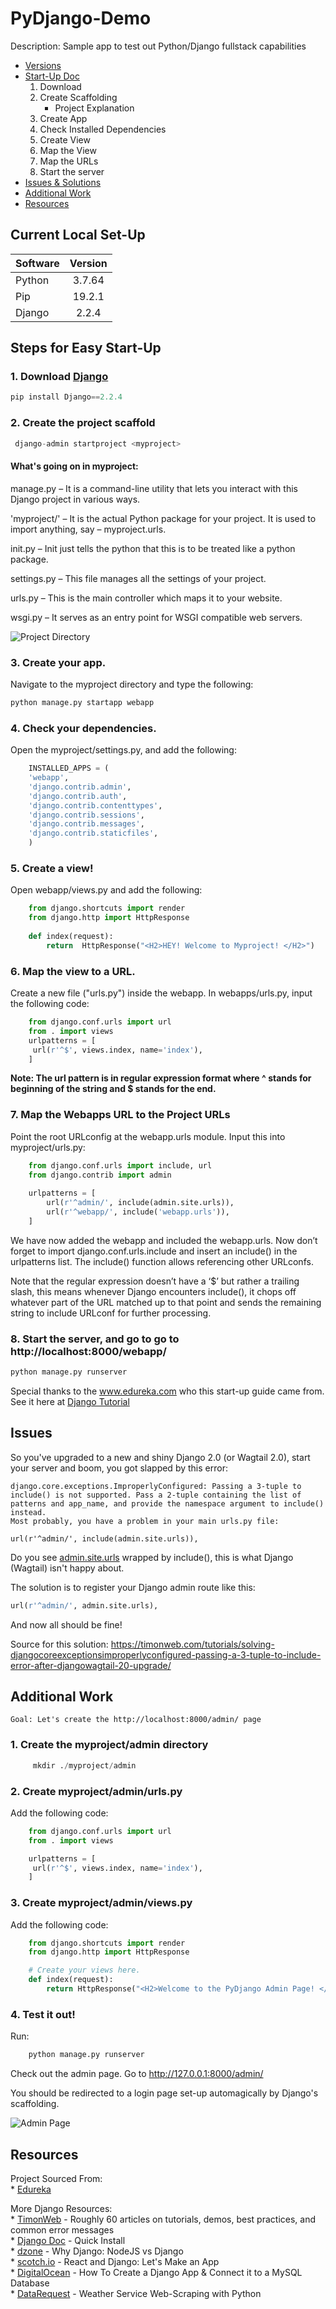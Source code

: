 # PyDjango-Demo

Description: 
Sample app to test out Python/Django fullstack capabilities 

* [Versions](#Current-Local-Set-Up)
* [Start-Up Doc](#Steps-For-Easy-Start-Up)  
    1. Download
    2. Create Scaffolding
        * Project Explanation
    3. Create App
    4. Check Installed Dependencies
    5. Create View 
    6. Map the View
    7. Map the URLs
    8. Start the server  
* [Issues & Solutions ](#Issues)
* [Additional Work](#Additional-Work)
* [Resources](#Resources)


## Current Local Set-Up
| Software | Version |
| -------- |:-------:| 
|Python    |3.7.64   |
|Pip       |19.2.1   |
|Django    |2.2.4    |

## Steps for Easy Start-Up
### 1. Download [Django](https://www.djangoproject.com/download/)
```python
pip install Django==2.2.4
```
   
### 2. Create the project scaffold 
```python
 django-admin startproject <myproject>
``` 

 #### __What's going on in myproject:__ 

manage.py – It is a command-line utility that lets you interact with this Django project in various ways. 

'myproject/' – It is the actual Python package for your project. It is used to import anything, say –  myproject.urls. 

init.py – Init just tells the python that this is to be treated like a python package.

settings.py – This file manages all the settings of your project. 

urls.py – This is the main controller which maps it to your website.

wsgi.py – It serves as an entry point for WSGI compatible web servers.

  ![Project Directory](./assets/doc/ProjectDirectory-Django.png)

### 3. Create your app. 
Navigate to the myproject directory and type the following:  

```python
python manage.py startapp webapp
```

### 4. Check your dependencies.
Open the myproject/settings.py, and add the following:

```python
    INSTALLED_APPS = (
    'webapp',
    'django.contrib.admin',
    'django.contrib.auth',
    'django.contrib.contenttypes',
    'django.contrib.sessions',
    'django.contrib.messages',
    'django.contrib.staticfiles',
    )
```

### 5. Create a view! 
Open webapp/views.py and add the following:

```python
    from django.shortcuts import render
    from django.http import HttpResponse
    
    def index(request):
        return  HttpResponse("<H2>HEY! Welcome to Myproject! </H2>")
```
### 6. Map the view to a URL. 
Create a new file ("urls.py") inside the webapp. In webapps/urls.py, input the following code:

```python
    from django.conf.urls import url
    from . import views
    urlpatterns = [
     url(r'^$', views.index, name='index'),
    ]
```
**Note: The url pattern is in regular expression format where ^ stands for beginning of the string and $ stands for the end.**

### 7. Map the Webapps URL to the Project URLs 
Point the root URLconfig at the webapp.urls module. Input this into myproject/urls.py:

```python
    from django.conf.urls import include, url
    from django.contrib import admin
 
    urlpatterns = [
        url(r'^admin/', include(admin.site.urls)),
        url(r'^webapp/', include('webapp.urls')),
    ]
```

 We have now added the webapp and included the webapp.urls. Now don’t forget to import django.conf.urls.include and insert an include() in the urlpatterns list. The include() function allows referencing other URLconfs. 

 Note that the regular expression doesn’t have a ‘$’ but rather a trailing slash, this means whenever Django encounters include(), it chops off whatever part of the URL matched up to that point and sends the remaining string to include URLconf for further processing.

### 8. Start the server, and go to go to http://localhost:8000/webapp/
```python
python manage.py runserver
```


Special thanks to the www.edureka.com who this start-up guide came from. See it here at [Django Tutorial ](https://www.edureka.co/blog/django-tutorial/)


## Issues

So you've upgraded to a new and shiny Django 2.0 (or Wagtail 2.0), start your server and boom, you got slapped by this error:  

```
django.core.exceptions.ImproperlyConfigured: Passing a 3-tuple to include() is not supported. Pass a 2-tuple containing the list of patterns and app_name, and provide the namespace argument to include() instead.
Most probably, you have a problem in your main urls.py file:

url(r'^admin/', include(admin.site.urls)),
```
Do you see [admin.site.urls](.\pydjango\pydjango\urls.py) wrapped by include(), this is what Django (Wagtail) isn't happy about. 

The solution is to register your Django admin route like this:  
```python
url(r'^admin/', admin.site.urls),
```

And now all should be fine!

Source for this solution: <https://timonweb.com/tutorials/solving-djangocoreexceptionsimproperlyconfigured-passing-a-3-tuple-to-include-error-after-djangowagtail-20-upgrade/>

## Additional Work
    Goal: Let's create the http://localhost:8000/admin/ page
### 1. Create the myproject/admin directory
```python
     mkdir ./myproject/admin 
```

### 2. Create myproject/admin/urls.py
Add the following code:   

```python
    from django.conf.urls import url
    from . import views

    urlpatterns = [
     url(r'^$', views.index, name='index'),
    ]
```


### 3. Create myproject/admin/views.py
Add the following code:   

```python
    from django.shortcuts import render
    from django.http import HttpResponse

    # Create your views here.
    def index(request):
        return HttpResponse("<H2>Welcome to the PyDjango Admin Page! </H2>")
```

### 4. Test it out!
Run:  
```python
    python manage.py runserver
```

Check out the admin page. Go to http://127.0.0.1:8000/admin/

You should be redirected to a login page set-up automagically by Django's scaffolding.  

![Admin Page](./assets/doc/django-admin.png)


## Resources
Project Sourced From:  
    * [Edureka](https://www.edureka.co/blog/django-tutorial/)  

More Django Resources:  
    * [TimonWeb](https://timonweb.com/technologies/django/) - Roughly 60 articles on tutorials, demos, best practices, and common error messages  
    * [Django Doc](https://docs.djangoproject.com/en/2.2/intro/install/) - Quick Install  
    * [dzone](https://dzone.com/articles/nodejs-vs-djangois-javascript-better-than-python) - Why Django: NodeJS vs Django  
    * [scotch.io](https://scotch.io/tutorials/build-a-to-do-application-using-django-and-react) - React and Django: Let's Make an App  
    * [DigitalOcean](https://www.digitalocean.com/community/tutorials/how-to-create-a-django-app-and-connect-it-to-a-database) - How To Create a Django App & Connect it to a MySQL Database  
    * [DataRequest](https://www.dataquest.io/blog/web-scraping-tutorial-python/) - Weather Service Web-Scraping with Python